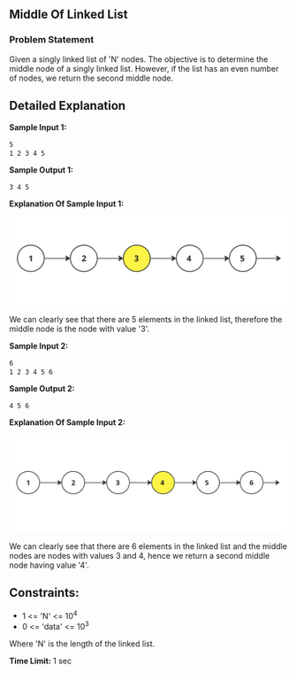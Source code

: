 <h2> Middle Of Linked List</h2>
<h3>Problem Statement</h3>
<p>Given a singly linked list of 'N' nodes. The objective is to determine the middle node of a singly linked list. However, if the list has an even number of nodes, we return the second middle node.</p>

<h2>Detailed Explanation</h2>
<p><strong>Sample Input 1:</strong></p>
<pre><code>5
1 2 3 4 5
</code></pre>
<p><strong>Sample Output 1:</strong></p>
<pre><code>3 4 5
</code></pre>
<p><strong>Explanation Of Sample Input 1:</strong></p>
<img src="image.png" alt="Image">
<p>We can clearly see that there are 5 elements in the linked list, therefore the middle node is the node with value '3'.</p>

<p><strong>Sample Input 2:</strong></p>
<pre><code>6
1 2 3 4 5 6
</code></pre>
<p><strong>Sample Output 2:</strong></p>
<pre><code>4 5 6
</code></pre>
<p><strong>Explanation Of Sample Input 2:</strong></p>
<img src="image-1.png" alt="Image">
<p>We can clearly see that there are 6 elements in the linked list and the middle nodes are nodes with values 3 and 4, hence we return a second middle node having value '4'.</p>

<h2>Constraints:</h2>
<ul>
    <li>1 <= 'N' <= 10<sup>4</sup></li>
    <li>0 <= 'data' <= 10<sup>3</sup></li>
</ul>

<p>Where 'N' is the length of the linked list.</p>

<p><strong>Time Limit:</strong> 1 sec</p>
